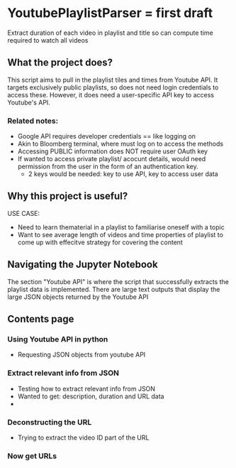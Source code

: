 # YoutubePlaylistParser = first draft
Extract duration of each video in playlist and title so can compute time required to watch all videos

## What the project does?

This script aims to pull in the playlist tiles and times from Youtube API. It targets exclusively public playlists, so does not need login credentials to access these. However, it does need a user-specific API key to access Youtube's API.

### Related notes:
- Google API requires developer credentials == like logging on
- Akin to Bloomberg terminal, where must log on to access the methods
- Accessing PUBLIC information does NOT require user OAuth key
- If wanted to access private playlist/ acocunt details, would need permission from the user in the form of an authentication key.
    - 2 keys would be needed: key to use API, key to access user data

## Why this project is useful?

USE CASE:
- Need to learn thematerial in a playlist to familiarise oneself with a topic
- Want to see average length of videos and time properties of playlist to come up with effecitve strategy for covering the content

## Navigating the Jupyter Notebook

The section "Youtube API" is where the script that successfully extracts the playlist data is implemented. There are large text outputs that display the large JSON objects returned by the Youtube API

## Contents page

### Using Youtube API in python 
  - Requesting JSON objects from youtube API

### Extract relevant info from JSON
  - Testing how to extract relevant info from JSON
  - Wanted to get: description, duration and URL data
  -
### Deconstructing the URL
  -  Trying to extract the video ID part of the URL

### Now get URLs
